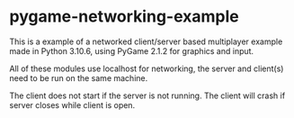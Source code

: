 # pygame-networking-example
This is a example of a networked client/server based multiplayer example made in Python 3.10.6, using PyGame 2.1.2 for graphics and input.

All of these modules use localhost for networking, the server and client(s) need to be run on the same machine.

The client does not start if the server is not running.
The client will crash if server closes while client is open.
